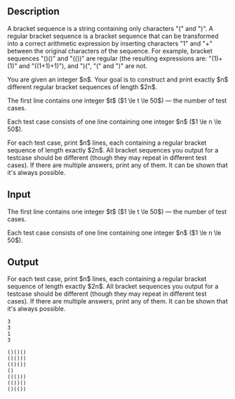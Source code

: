 ## Description

<div><p>A bracket sequence is a string containing only characters "<span class="tex-font-style-tt">(</span>" and "<span class="tex-font-style-tt">)</span>". A regular bracket sequence is a bracket sequence that can be transformed into a correct arithmetic expression by inserting characters "<span class="tex-font-style-tt">1</span>" and "<span class="tex-font-style-tt">+</span>" between the original characters of the sequence. For example, bracket sequences "<span class="tex-font-style-tt">()()</span>" and "<span class="tex-font-style-tt">(())</span>" are regular (the resulting expressions are: "<span class="tex-font-style-tt">(1)+(1)</span>" and "<span class="tex-font-style-tt">((1+1)+1)</span>"), and "<span class="tex-font-style-tt">)(</span>", "<span class="tex-font-style-tt">(</span>" and "<span class="tex-font-style-tt">)</span>" are not.</p><p>You are given an integer $n$. Your goal is to construct and print <span class="tex-font-style-bf">exactly $n$</span> different regular bracket sequences of length $2n$.</p></div><div class="input-specification"><p>The first line contains one integer $t$ ($1 \le t \le 50$) — the number of test cases.</p><p>Each test case consists of one line containing one integer $n$ ($1 \le n \le 50$).</p></div><div class="output-specification"><p>For each test case, print $n$ lines, each containing a regular bracket sequence of length <span class="tex-font-style-bf">exactly $2n$</span>. All bracket sequences you output for a testcase should be different (though they may repeat in different test cases). If there are multiple answers, print any of them. It can be shown that it's always possible.</p></div>

## Input

<p>The first line contains one integer $t$ ($1 \le t \le 50$) — the number of test cases.</p><p>Each test case consists of one line containing one integer $n$ ($1 \le n \le 50$).</p>

## Output

<p>For each test case, print $n$ lines, each containing a regular bracket sequence of length <span class="tex-font-style-bf">exactly $2n$</span>. All bracket sequences you output for a testcase should be different (though they may repeat in different test cases). If there are multiple answers, print any of them. It can be shown that it's always possible.</p>





```input1
3
3
1
3
```




```output1
()()()
((()))
(()())
()
((()))
(())()
()(())
```


